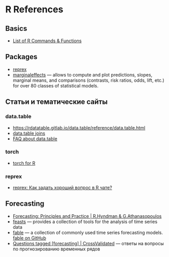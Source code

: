 # R References
## Basics
* [List of R Commands & Functions](https://statisticsglobe.com/r-functions-list/)

## Packages
* [reprex](https://reprex.tidyverse.org/index.html)
* [marginaleffects](https://vincentarelbundock.github.io/marginaleffects/) — allows to compute and plot predictions, slopes, marginal means, and comparisons (contrasts, risk ratios, odds, lift, etc.) for over 80 classes of statistical models. 

## Статьи и тематические сайты
### data.table
* https://rdatatable.gitlab.io/data.table/reference/data.table.html
* [data.table joins](https://gist.github.com/nacnudus/ef3b22b79164bbf9c0ebafbf558f22a0)
* [FAQ about data.table](https://cran.r-project.org/web/packages/data.table/vignettes/datatable-faq.html#why-does-xy-return-all-the-columns-from-y-too-shouldnt-it-return-a-subset-of-x)

### torch
* [torch for R](https://torch.mlverse.org/)

### reprex
* [reprex: Как задать хороший вопрос в R чате?](https://ubogoeva.github.io/R_question_how_to_ask.html)

## Forecasting
* [Forecasting: Principles and Practice | R.Hyndman & G.Athanasopoulos](https://otexts.com/fpp3/)
* [feasts](https://feasts.tidyverts.org/) — provides a collection of tools for the analysis of time series data
* [fable](https://fable.tidyverts.org/) —  a collection of commonly used time series forecasting models. [fable on GitHub](https://github.com/tidyverts/fable)
* [Questions tagged [forecasting] | CrossValidated](https://stats.stackexchange.com/tags/forecasting) — ответы на вопросы по прогнозированию временных рядов
